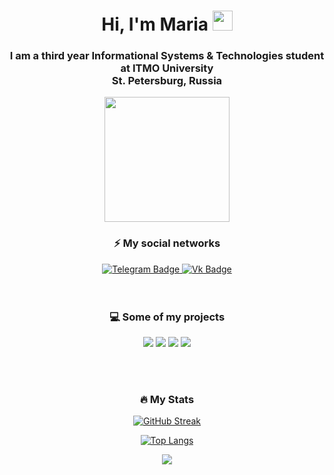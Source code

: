 <h1 align="center">Hi, I'm Maria
<img src="https://github.com/blackcater/blackcater/raw/main/images/Hi.gif" height="32" width="32"/></h1>
<h3 align="center">I am a third year Informational Systems & Technologies student at ITMO University <br> St. Petersburg, Russia</h4>

<div id="header" align="center">
  <img src="https://media.giphy.com/media/QuDgW7dXQfCZiWVXD4/giphy.gif" width="200"/>
  
 
  <h3>⚡ My social networks</h3>
  
  <div id="badges">
    <a href="https://t.me/mairianet">
     <img src="https://img.shields.io/badge/Telegram-blue?style=for-the-badge&logo=Telegram&logoColor=white" alt="Telegram Badge"/>
    </a>
    <a href="https://vk.com/mairianet">
      <img src="https://img.shields.io/badge/Vk-blue?style=for-the-badge&logo=Vk&logoColor=white" alt="Vk Badge"/>
    </a>
  </div>
  
</div>
<br>
<br>
<div align="center">
  <h3>💻 Some of my projects</h3>

[![](https://github-readme-stats.vercel.app/api/pin/?username=MairianeT&repo=ITMO-IS-tech-4-sem&show_icons=true&theme=dark )](https://github.com/MairianeT/ITMO-IS-tech-4-sem)
[![](https://github-readme-stats.vercel.app/api/pin/?username=MairianeT&repo=ITMO-IS-oop-3-sem&show_icons=true&theme=dark )](https://github.com/MairianeT/ITMO-IS-oop-3-sem)
[![](https://github-readme-stats.vercel.app/api/pin/?username=MairianeT&repo=ITMO-IS-programming-2-sem&show_icons=true&theme=dark )](https://github.com/MairianeT/ITMO-IS-programming-2-sem)
[![](https://github-readme-stats.vercel.app/api/pin/?username=MairianeT&repo=ITMO-IS-AppliedMath-4-sem&show_icons=true&theme=dark )](https://github.com/MairianeT/ITMO-IS-AppliedMath-4-sem)
  
</div>
<br>
<br>
<div align="center">
  <h3>🔥 My Stats</h3>

[![GitHub Streak](http://github-readme-streak-stats.herokuapp.com?user=MairianeT&theme=dark)](https://git.io/streak-stats)

[![Top Langs](https://github-readme-stats.vercel.app/api/top-langs/?username=MairianeT&layout=compact&theme=vision-friendly-dark)](https://github.com/anuraghazra/github-readme-stats)

![](https://github-readme-stats.vercel.app/api?username=MairianeT&show_icons=true&theme=dark)
</div>
